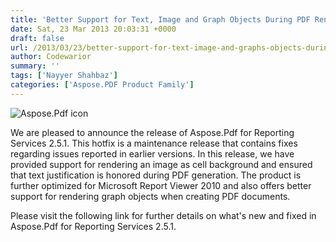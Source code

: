 ```yaml
---
title: 'Better Support for Text, Image and Graph Objects During PDF Rendering with Aspose.Pdf for SSRS 2.5.1'
date: Sat, 23 Mar 2013 20:03:31 +0000
draft: false
url: /2013/03/23/better-support-for-text-image-and-graphs-objects-during-pdf-rendering/
author: Codewarior
summary: ''
tags: ['Nayyer Shahbaz']
categories: ['Aspose.PDF Product Family']
---
```


![Aspose.Pdf icon][1]

We are pleased to announce the release of Aspose.Pdf for Reporting Services 2.5.1. This hotfix is a maintenance release that contains fixes regarding issues reported in earlier versions. In this release, we have provided support for rendering an image as cell background and ensured that text justification is honored during PDF generation. The product is further optimized for Microsoft Report Viewer 2010 and also offers better support for rendering graph objects when creating PDF documents.

Please visit the following link for further details on what's new and fixed in Aspose.Pdf for Reporting Services 2.5.1.




[1]: http://www.aspose.com/Images/aspose.pdf-logo2.jpg




